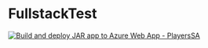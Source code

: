 # FullstackTest
[![Build and deploy JAR app to Azure Web App - PlayersSA](https://github.com/ThomasSA-Git/FullstackTest/actions/workflows/main_playerssa.yml/badge.svg)](https://github.com/ThomasSA-Git/FullstackTest/actions/workflows/main_playerssa.yml)
